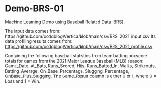 # Demo-BRS-01

Machine Learning Demo using Baseball Related Data (BRS). 

The input data comes from: https://github.com/ocdqblog/Vertica/blob/main/csv/BRS_2021_input.csv 
Its data profiling results comes from: https://github.com/ocdqblog/Vertica/blob/main/csv/BRS_2021_profile.csv

Containing the following baseball statistics from team batting boxscore totals for games from the 2021 Major League Baseball (MLB) season:
Game_Date, At_Bats, Runs_Scored, Hits, Runs_Batted_In, Walks, Strikeouts, Batting_Average, On_Base_Percentage, Slugging_Percentage, OnBase_Plus_Slugging.
The Game_Result column is either 0 or 1, where 0 = Loss and 1 = Win.
